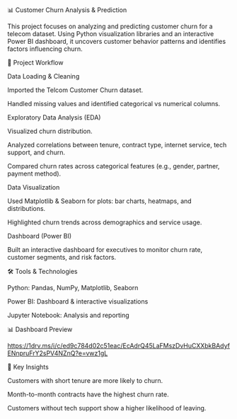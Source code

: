  📊 Customer Churn Analysis & Prediction

This project focuses on analyzing and predicting customer churn for a telecom dataset. Using Python visualization libraries and an interactive Power BI dashboard, it uncovers customer behavior patterns and identifies factors influencing churn.

🚀 Project Workflow

Data Loading & Cleaning

Imported the Telcom Customer Churn dataset.

Handled missing values and identified categorical vs numerical columns.

Exploratory Data Analysis (EDA)

Visualized churn distribution.

Analyzed correlations between tenure, contract type, internet service, tech support, and churn.

Compared churn rates across categorical features (e.g., gender, partner, payment method).

Data Visualization

Used Matplotlib & Seaborn for plots: bar charts, heatmaps, and distributions.

Highlighted churn trends across demographics and service usage.

Dashboard (Power BI)

Built an interactive dashboard for executives to monitor churn rate, customer segments, and risk factors.

🛠️ Tools & Technologies

Python: Pandas, NumPy, Matplotlib, Seaborn

Power BI: Dashboard & interactive visualizations

Jupyter Notebook: Analysis and reporting

📊 Dashboard Preview

https://1drv.ms/i/c/ed9c784d02c51eac/EcAdrQ45LaFMszDvHuCXXbkBAdyfENnpruFrY2sPV4NZnQ?e=vwz1gL

🔑 Key Insights

Customers with short tenure are more likely to churn.

Month-to-month contracts have the highest churn rate.

Customers without tech support show a higher likelihood of leaving.

